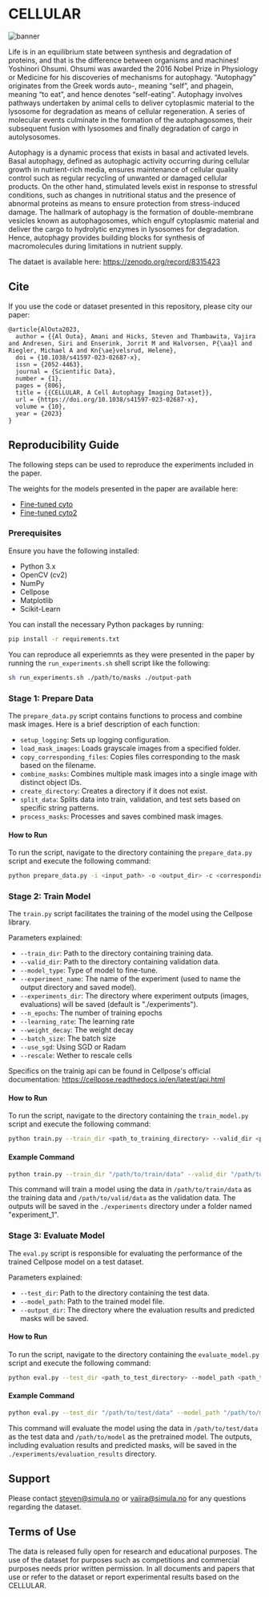 # CELLULAR

![banner](/static/images/banner.png)

Life is in an equilibrium state between synthesis and degradation of proteins, and that is the difference between organisms and machines! Yoshinori Ohsumi. Ohsumi was awarded the 2016 Nobel Prize in Physiology or Medicine for his discoveries of mechanisms for autophagy. “Autophagy” originates from the Greek words auto-, meaning “self”, and phagein, meaning “to eat”, and hence denotes “self-eating”. Autophagy involves pathways undertaken by animal cells to deliver cytoplasmic material to the lysosome for degradation as means of cellular regeneration. A series of molecular events culminate in the formation of the autophagosomes, their subsequent fusion with lysosomes and finally degradation of cargo in autolysosomes.

Autophagy is a dynamic process that exists in basal and activated levels. Basal autophagy, defined as autophagic activity occurring during cellular growth in nutrient-rich media, ensures maintenance of cellular quality control such as regular recycling of unwanted or damaged cellular products. On the other hand, stimulated levels exist in response to stressful conditions, such as changes in nutritional status and the presence of abnormal proteins as means to ensure protection from stress-induced damage. The hallmark of autophagy is the formation of double-membrane vesicles known as autophagosomes, which engulf cytoplasmic material and deliver the cargo to hydrolytic enzymes in lysosomes for degradation. Hence, autophagy provides building blocks for synthesis of macromolecules during limitations in nutrient supply.

The dataet is available here: https://zenodo.org/record/8315423

## Cite
If you use the code or dataset presented in this repository, please city our paper:
```
@article{AlOuta2023,
  author = {{Al Outa}, Amani and Hicks, Steven and Thambawita, Vajira and Andresen, Siri and Enserink, Jorrit M and Halvorsen, P{\aa}l and Riegler, Michael A and Kn{\ae}velsrud, Helene},
  doi = {10.1038/s41597-023-02687-x},
  issn = {2052-4463},
  journal = {Scientific Data},
  number = {1},
  pages = {806},
  title = {{CELLULAR, A Cell Autophagy Imaging Dataset}},
  url = {https://doi.org/10.1038/s41597-023-02687-x},
  volume = {10},
  year = {2023}
}
```

## Reproducibility Guide
The following steps can be used to reproduce the experiments included in the paper.

The weights for the models presented in the paper are available here:
* [Fine-tuned cyto](https://datasets.simula.no/downloads/cellular-experiments-models/Fine-Tuned-Cyto)
* [Fine-tuned cyto2](https://datasets.simula.no/downloads/cellular-experiments-models/Fine-Tuned-Cyto2)

### Prerequisites

Ensure you have the following installed:

- Python 3.x
- OpenCV (cv2)
- NumPy
- Cellpose
- Matplotlib
- Scikit-Learn

You can install the necessary Python packages by running:

```bash
pip install -r requirements.txt
```

You can reproduce all experiemnts as they were presented in the paper by running the `run_experiments.sh` shell script like the following: 
```bash
sh run_experiments.sh ./path/to/masks ./output-path
```

### Stage 1: Prepare Data
The `prepare_data.py` script contains functions to process and combine mask images. Here is a brief description of each function:

- `setup_logging`: Sets up logging configuration.
- `load_mask_images`: Loads grayscale images from a specified folder.
- `copy_corresponding_files`: Copies files corresponding to the mask based on the filename.
- `combine_masks`: Combines multiple mask images into a single image with distinct object IDs.
- `create_directory`: Creates a directory if it does not exist.
- `split_data`: Splits data into train, validation, and test sets based on specific string patterns.
- `process_masks`: Processes and saves combined mask images.

#### How to Run
To run the script, navigate to the directory containing the `prepare_data.py` script and execute the following command:

```bash
python prepare_data.py -i <input_path> -o <output_dir> -c <corresponding_files_dir> -v <val_pattern> -t <test_pattern> -f <formats>
```

### Stage 2: Train Model

The `train.py` script facilitates the training of the model using the Cellpose library.

Parameters explained:
- `--train_dir`: Path to the directory containing training data.
- `--valid_dir`: Path to the directory containing validation data.
- `--model_type`: Type of model to fine-tune.
- `--experiment_name`: The name of the experiment (used to name the output directory and saved model).
- `--experiments_dir`: The directory where experiment outputs (images, evaluations) will be saved (default is "./experiments").
- `--n_epochs`: The number of training epochs
- `--learning_rate`: The learning rate
- `--weight_decay`: The weight decay
- `--batch_size`: The batch size
- `--use_sgd`: Using SGD or Radam
- `--rescale`: Wether to rescale cells

Specifics on the trainig api can be found in Cellpose's official documentation: https://cellpose.readthedocs.io/en/latest/api.html

#### How to Run
To run the script, navigate to the directory containing the `train_model.py` script and execute the following command:

```bash
python train.py --train_dir <path_to_training_directory> --valid_dir <path_to_validation_directory> --experiment_name <experiment_name> --experiments_dir <path_to_experiments_directory>
```

#### Example Command

```bash
python train.py --train_dir "/path/to/train/data" --valid_dir "/path/to/valid/data" --experiment_name "experiment_1" --experiments_dir "./experiments"
```

This command will train a model using the data in `/path/to/train/data` as the training data and `/path/to/valid/data` as the validation data. The outputs will be saved in the `./experiments` directory under a folder named "experiment_1".

### Stage 3: Evaluate Model

The `eval.py` script is responsible for evaluating the performance of the trained Cellpose model on a test dataset.

Parameters explained:
- `--test_dir`: Path to the directory containing the test data.
- `--model_path`: Path to the trained model file.
- `--output_dir`: The directory where the evaluation results and predicted masks will be saved.

#### How to Run
To run the script, navigate to the directory containing the `evaluate_model.py` script and execute the following command:

```bash
python eval.py --test_dir <path_to_test_directory> --model_path <path_to_pretrained_model> --output_dir <path_to_output_directory>
```

#### Example Command

```bash
python eval.py --test_dir "/path/to/test/data" --model_path "/path/to/model" --output_dir "./experiments/evaluation_results"
```

This command will evaluate the model using the data in `/path/to/test/data` as the test data and `/path/to/model` as the pretrained model. The outputs, including evaluation results and predicted masks, will be saved in the `./experiments/evaluation_results` directory.

## Support
Please contact steven@simula.no or vajira@simula.no for any questions regarding the dataset.

## Terms of Use
The data is released fully open for research and educational purposes. The use of the dataset for purposes such as competitions and commercial purposes needs prior written permission. In all documents and papers that use or refer to the dataset or report experimental results based on the CELLULAR.
